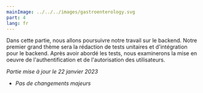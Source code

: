 ```yaml
---
mainImage: ../../../images/gastroenterology.svg
part: 4
lang: fr
---
```


<div class="intro">

Dans cette partie, nous allons poursuivre notre travail sur le backend. Notre premier grand thème sera la rédaction de tests unitaires et d'intégration pour le backend. Après avoir abordé les tests, nous examinerons la mise en oeuvre de l'authentification et de l'autorisation des utilisateurs.

<i>Partie mise à jour le 22 janvier 2023</i>
- <i>Pas de changements majeurs</i>

</div>